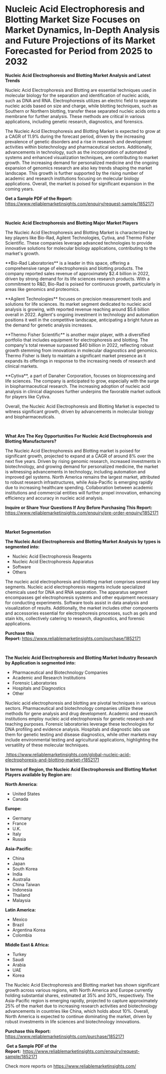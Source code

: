 <p><h1>Nucleic Acid Electrophoresis and Blotting Market Size Focuses on Market Dynamics, In-Depth Analysis and Future Projections of its Market Forecasted for Period from 2025 to 2032</h1></p><p><strong>Nucleic Acid Electrophoresis and Blotting Market Analysis and Latest Trends</strong></p>
<p><p>Nucleic Acid Electrophoresis and Blotting are essential techniques used in molecular biology for the separation and identification of nucleic acids, such as DNA and RNA. Electrophoresis utilizes an electric field to separate nucleic acids based on size and charge, while blotting techniques, such as Southern or Northern blotting, transfer these separated nucleic acids onto a membrane for further analysis. These methods are critical in various applications, including genetic research, diagnostics, and forensics.</p><p>The Nucleic Acid Electrophoresis and Blotting Market is expected to grow at a CAGR of 11.9% during the forecast period, driven by the increasing prevalence of genetic disorders and a rise in research and development activities within biotechnology and pharmaceutical sectors. Additionally, advancements in technology, such as the incorporation of automated systems and enhanced visualization techniques, are contributing to market growth. The increasing demand for personalized medicine and the ongoing expansion of genomics research are also key trends shaping the market landscape. This growth is further supported by the rising number of academic and research institutions focusing on molecular biology applications. Overall, the market is poised for significant expansion in the coming years.</p></p>
<p><strong>Get a Sample PDF of the Report:&nbsp;</strong> <a href="https://www.reliablemarketinsights.com/enquiry/request-sample/1852171?utm_campaign=2207&utm_medium=2&utm_source=Github&utm_content=ia&utm_term=27032025&utm_id=nucleic-acid-electrophoresis-and-blotting">https://www.reliablemarketinsights.com/enquiry/request-sample/1852171</a></p>
<p>&nbsp;</p>
<p><strong>Nucleic Acid Electrophoresis and Blotting Major Market Players</strong></p>
<p><p>The Nucleic Acid Electrophoresis and Blotting Market is characterized by key players like Bio-Rad, Agilent Technologies, Cytiva, and Thermo Fisher Scientific. These companies leverage advanced technologies to provide innovative solutions for molecular biology applications, contributing to the market's growth.</p><p>**Bio-Rad Laboratories** is a leader in this space, offering a comprehensive range of electrophoresis and blotting products. The company reported sales revenue of approximately $2.4 billion in 2022, driven by strong demand for its life sciences research products. With a commitment to R&D, Bio-Rad is poised for continuous growth, particularly in areas like genomics and proteomics.</p><p>**Agilent Technologies** focuses on precision measurement tools and solutions for life sciences. Its market segment dedicated to nucleic acid analysis is growing, with reported revenue reaching around $5.6 billion overall in 2022. Agilent's ongoing investment in technology and automation positions it well in the competitive landscape, anticipating a bright future as the demand for genetic analysis increases.</p><p>**Thermo Fisher Scientific** is another major player, with a diversified portfolio that includes equipment for electrophoresis and blotting. The company's total revenue surpassed $40 billion in 2022, reflecting robust growth stemming from innovations in molecular diagnostics and genomics. Thermo Fisher is likely to maintain a significant market presence as it expands its offerings in response to the increasing needs of research and clinical markets.</p><p>**Cytiva**, a part of Danaher Corporation, focuses on bioprocessing and life sciences. The company is anticipated to grow, especially with the surge in biopharmaceutical research. The increasing adoption of nucleic acid analysis in clinical diagnoses further underpins the favorable market outlook for players like Cytiva.</p><p>Overall, the Nucleic Acid Electrophoresis and Blotting Market is expected to witness significant growth, driven by advancements in molecular biology and biopharmaceuticals.</p></p>
<p>&nbsp;</p>
<p><strong>What Are The Key Opportunities For Nucleic Acid Electrophoresis and Blotting Manufacturers?</strong></p>
<p><p>The Nucleic Acid Electrophoresis and Blotting market is poised for significant growth, projected to expand at a CAGR of around 8% over the next five years. Driven by rising genomic research, increased investments in biotechnology, and growing demand for personalized medicine, the market is witnessing advancements in technology, including automation and improved gel systems. North America remains the largest market, attributed to robust research infrastructures, while Asia-Pacific is emerging rapidly due to increasing healthcare spending. Collaboration between academic institutions and commercial entities will further propel innovation, enhancing efficiency and accuracy in nucleic acid analysis.</p></p>
<p><strong>Inquire or Share Your Questions If Any Before Purchasing This Report:</strong> <a href="https://www.reliablemarketinsights.com/enquiry/pre-order-enquiry/1852171?utm_campaign=2207&utm_medium=2&utm_source=Github&utm_content=ia&utm_term=27032025&utm_id=nucleic-acid-electrophoresis-and-blotting">https://www.reliablemarketinsights.com/enquiry/pre-order-enquiry/1852171</a></p>
<p>&nbsp;</p>
<p><strong>Market Segmentation</strong></p>
<p><strong>The Nucleic Acid Electrophoresis and Blotting Market Analysis by types is segmented into:</strong></p>
<p><ul><li>Nucleic Acid Electrophoresis Reagents</li><li>Nucleic Acid Electrophoresis Apparatus</li><li>Software</li><li>Others</li></ul></p>
<p><p>The nucleic acid electrophoresis and blotting market comprises several key segments. Nucleic acid electrophoresis reagents include specialized chemicals used for DNA and RNA separation. The apparatus segment encompasses gel electrophoresis systems and other equipment necessary for conducting experiments. Software tools assist in data analysis and visualization of results. Additionally, the market includes other components and accessories essential for electrophoresis processes, such as gels and stain kits, collectively catering to research, diagnostics, and forensic applications.</p></p>
<p><strong>Purchase this Report:&nbsp;</strong><a href="https://www.reliablemarketinsights.com/purchase/1852171?utm_campaign=2207&utm_medium=2&utm_source=Github&utm_content=ia&utm_term=27032025&utm_id=nucleic-acid-electrophoresis-and-blotting">https://www.reliablemarketinsights.com/purchase/1852171</a></p>
<p>&nbsp;</p>
<p><strong>The Nucleic Acid Electrophoresis and Blotting Market Industry Research by Application is segmented into:</strong></p>
<p><ul><li>Pharmaceutical and Biotechnology Companies</li><li>Academic and Research Institutions</li><li>Forensic Laboratories</li><li>Hospitals and Diagnostics</li><li>Other</li></ul></p>
<p><p>Nucleic acid electrophoresis and blotting are pivotal techniques in various sectors. Pharmaceutical and biotechnology companies utilize these methods for gene analysis and drug development. Academic and research institutions employ nucleic acid electrophoresis for genetic research and teaching purposes. Forensic laboratories leverage these technologies for DNA profiling and evidence analysis. Hospitals and diagnostic labs use them for genetic testing and disease diagnostics, while other markets may include environmental testing and agricultural applications, highlighting the versatility of these molecular techniques.</p></p>
<p><a href="https://www.reliablemarketinsights.com/global-nucleic-acid-electrophoresis-and-blotting-market-r1852171?utm_campaign=2207&utm_medium=2&utm_source=Github&utm_content=ia&utm_term=27032025&utm_id=nucleic-acid-electrophoresis-and-blotting">&nbsp;https://www.reliablemarketinsights.com/global-nucleic-acid-electrophoresis-and-blotting-market-r1852171</a></p>
<p><strong>In terms of Region, the Nucleic Acid Electrophoresis and Blotting Market Players available by Region are:</strong></p>
<p>
    <p> <strong> North America: </strong>
        <ul>
            <li>United States</li>
            <li>Canada</li>
        </ul>
        </p> 
    <p> <strong> Europe: </strong>
        <ul>
            <li>Germany</li>
            <li>France</li>
            <li>U.K.</li>
            <li>Italy</li>
            <li>Russia</li>
        </ul>
        </p> 
    <p> <strong> Asia-Pacific: </strong>
        <ul>
            <li>China</li>
            <li>Japan</li>
            <li>South Korea</li>
            <li>India</li>
            <li>Australia</li>
            <li>China Taiwan</li>
            <li>Indonesia</li>
            <li>Thailand</li>
            <li>Malaysia</li>
        </ul>
        </p> 
    <p> <strong> Latin America: </strong>
        <ul>
            <li>Mexico</li>
            <li>Brazil</li>
            <li>Argentina Korea</li>
            <li>Colombia</li>
        </ul>
        </p> 
    <p> <strong> Middle East & Africa: </strong>
        <ul>
            <li>Turkey</li>
            <li>Saudi</li>
            <li>Arabia</li>
            <li>UAE</li>
            <li>Korea</li>
        </ul>
    </p>
    </p>
<p><p>The Nucleic Acid Electrophoresis and Blotting market has shown significant growth across various regions, with North America and Europe currently holding substantial shares, estimated at 35% and 30%, respectively. The Asia-Pacific region is emerging rapidly, projected to capture approximately 25% of the market due to increasing research activities and biotechnology advancements in countries like China, which holds about 10%. Overall, North America is expected to continue dominating the market, driven by robust investments in life sciences and biotechnology innovations.</p></p>
<p><strong>Purchase this Report: </strong><a href="https://www.reliablemarketinsights.com/purchase/1852171?utm_campaign=2207&utm_medium=2&utm_source=Github&utm_content=ia&utm_term=27032025&utm_id=nucleic-acid-electrophoresis-and-blotting">https://www.reliablemarketinsights.com/purchase/1852171</a></p>
<p>&nbsp;<strong>Get a Sample PDF of the Report:&nbsp;&nbsp;</strong><a href="https://www.reliablemarketinsights.com/enquiry/request-sample/1852171?utm_campaign=2207&utm_medium=2&utm_source=Github&utm_content=ia&utm_term=27032025&utm_id=nucleic-acid-electrophoresis-and-blotting">https://www.reliablemarketinsights.com/enquiry/request-sample/1852171</a></p>
<p><strong></strong></p>
<p>Check more reports on <a href="https://www.reliablemarketinsights.com/?utm_campaign=2207&utm_medium=2&utm_source=Github&utm_content=ia&utm_term=27032025&utm_id=nucleic-acid-electrophoresis-and-blotting">https://www.reliablemarketinsights.com/</a></p>